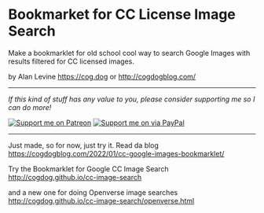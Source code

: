 # Bookmarket for CC License Image Search

Make a bookmarklet for old school cool way to search Google Images with results filtered for CC licensed images.

by Alan Levine https://cog.dog or http://cogdogblog.com/

-----
*If this kind of stuff has any value to you, please consider supporting me so I can do more!*

[![Support me on Patreon](http://cogdog.github.io/images/badge-patreon.png)](https://patreon.com/cogdog) [![Support me on via PayPal](http://cogdog.github.io/images/badge-paypal.png)](https://paypal.me/cogdog)

----- 


Just made, so for now, just try it. Read da blog https://cogdogblog.com/2022/01/cc-google-images-bookmarklet/


Try the Bookmarklet for Google CC Image Search
http://cogdog.github.io/cc-image-search

and a new one for doing Openverse image searches
http://cogdog.github.io/cc-image-search/openverse.html
